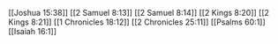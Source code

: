 [[Joshua 15:38]]
[[2 Samuel 8:13]]
[[2 Samuel 8:14]]
[[2 Kings 8:20]]
[[2 Kings 8:21]]
[[1 Chronicles 18:12]]
[[2 Chronicles 25:11]]
[[Psalms 60:1]]
[[Isaiah 16:1]]
